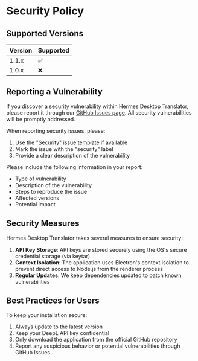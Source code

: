 # Security Policy

## Supported Versions

| Version | Supported          |
| ------- | ------------------ |
| 1.1.x   | :white_check_mark: |
| 1.0.x   | :x:                |

## Reporting a Vulnerability

If you discover a security vulnerability within Hermes Desktop Translator, please report it through our [GitHub Issues page](https://github.com/adamosk/hermes-desktop-translator/issues). All security vulnerabilities will be promptly addressed.

When reporting security issues, please:
1. Use the "Security" issue template if available
2. Mark the issue with the "security" label
3. Provide a clear description of the vulnerability

Please include the following information in your report:

- Type of vulnerability
- Description of the vulnerability
- Steps to reproduce the issue
- Affected versions
- Potential impact

## Security Measures

Hermes Desktop Translator takes several measures to ensure security:

1. **API Key Storage**: API keys are stored securely using the OS's secure credential storage (via keytar)
2. **Context Isolation**: The application uses Electron's context isolation to prevent direct access to Node.js from the renderer process
3. **Regular Updates**: We keep dependencies updated to patch known vulnerabilities

## Best Practices for Users

To keep your installation secure:

1. Always update to the latest version
2. Keep your DeepL API key confidential
3. Only download the application from the official GitHub repository
4. Report any suspicious behavior or potential vulnerabilities through GitHub Issues 